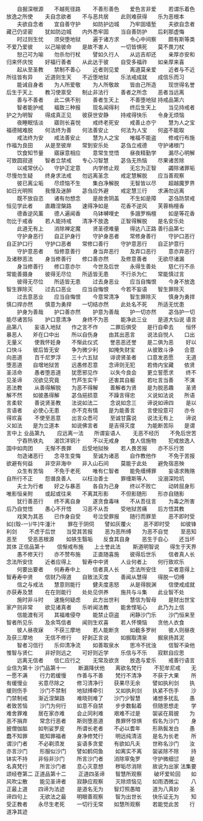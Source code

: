 <!-- { "loadSidebar": true } -->
　　自掘深根源　　不越死径路
　　不善形善色　　爱色言非爱
　　若谓乐着色　　放逸之所使
　　夫自念欲者　　不与恶共居
　　此则难获得　　乐为恶根本
　　夫欲自念者　　宜自善守护
　　如防护边城　　乃牢固墙堑
　　夫欲自念者　　藏己仍坚密
　　犹如防边城　　内外悉牢固
　　当自善防护　　后刹那虚悔
　　时过则生忧　　须臾堕地狱
　　遍于诸方求　　令心中间察
　　颇有斯等类　　不爱乃爱彼
　　以己喻彼命　　是故不害人
　　一切皆惧死　　莫不畏刀杖
　　恕己可为喻　　勿杀勿行杖
　　譬如久行人　　从远吉却还
　　亲厚亦安和　　归来怀庆悦
　　好福行善者　　从此达于彼
　　自受多福祚　　如亲厚来喜
　　起从至圣教　　禁制不善心
　　近者则见爱　　离道莫亲爱
　　近者与不近　　所往皆有异
　　近道则生天　　不近堕地狱
　　乐法戒成就　　成信乐而习
　　能诫自身者　　为人所爱敬
　　为人所敬故　　皆由己所造
　　现世得名誉　　后生于天上
　　教习使禀受　　制止非法行
　　善者之所念　　恶者当远离
　　善与不善者　　此二俱不别
　　善者生天上　　不善堕地狱
持戒品第六
　　智者能护戒　　福致三种报
　　现名闻得利　　终后生天上
　　当见持戒者　　护之为明智
　　得成真正见　　彼获世安静
　　持戒得快乐　　令身无烦恼
　　夜睡眠恬淡　　寤则长喜悦
　　戒终老死安　　戒善止亦宁
　　慧为人之宝　　福德贼难脱
　　何法终为善　　何法善安止
　　何法为人宝　　何盗不能取
　　戒法终为安　　戒法善安止
　　慧为人之宝　　唯福不能盗
　　修戒行布施　　作福为良田
　　从是至彼岸　　常到安乐处
　　苾刍立戒德　　守护诸根门
　　饮食知节量　　寤寐意相应
　　意常生觉悟　　昼夜精勤学
　　漏尽心明解　　可致圆寂道
　　智者立禁戒　　专心习智慧
　　苾刍无热恼　　尽果诸苦除
　　以戒常伏心　　守护正定意
　　内学修止观　　无忘为正智
　　蠲除诸罪垢　　尽慢勿生疑
　　终身求法戒　　勿远离圣念
　　戒定慧解脱　　应当善观察
　　彼已离尘垢　　尽烦恼不生
　　集白净解脱　　无智皆以尽
　　超越魔罗界　　如日光明照
　　我慢及迷醉　　苾刍应外避
　　戒定慧三行　　求满勿远离
　　既不放自恣　　诸有勿想念
　　是故舍阴盖　　不生如是障
　　苾刍防禁戒　　恒见学此者
　　直趣涅槃路　　速得净如是
　　花香不逆风　　芙蓉栴檀香
　　德香逆风薰　　德人遍闻香
　　乌钵嚩哩史　　多誐罗栴檀
　　如是等花香　　勿比于戒香
　　若人能持戒　　清净不放逸
　　正智得解脱　　是名安乐处
　　此道无有上　　消除禅定魔
　　贤圣德难量　　得达八正路
善行品第七
　　守护身恶行　　自正护身行
　　守护身恶者　　常修身善行
　　守护口恶行　　自正护口行
　　守护口恶者　　常修口善行
　　守护意恶行　　自正护意行
　　守护意恶者　　恒修意善行
　　身当弃恶行　　及弃口恶行
　　意亦弃恶行　　及诸秽恶法
　　身当修善行　　修口善亦然
　　及修意善者　　无欲尽诸漏
　　身当修善行　　修口意亦尔
　　今世及后世　　永得生善处
　　慈仁行不杀　　常能善摄身
　　彼得无尽位　　所适皆无患
　　不行杀为仁　　常能慎过言
　　彼得无尽位　　所适皆无患
　　过去身恶业　　应当自悔恨
　　今身不放逸　　智生罪除灭
　　过去口恶业　　应当自悔恨
　　今若不妄语　　智生罪除灭
　　过去意恶业　　应当自悔恨
　　今意常清净　　智生罪除灭
　　慎身为勇捍　　慎口捍亦然
　　慎意为勇捍　　一切结亦然
　　此处名不死　　所适无忧患
　　护身为善哉　　护口善亦然
　　护意为善哉　　护一切亦然
　　苾刍护一切　　能尽诸苦际
　　护口意清净　　身终不为恶
　　能净此三业　　是道大仙说
语言品第八
　　妄语入地狱　　作之言不作
　　二罪后俱受　　是行自牵去
　　恒怀暴恶人　　斧在口中出
　　所以自伤身　　由其出恶言
　　说法自悦人　　口出无量义
　　使我怀妊身　　不惭此仪式
　　誉恶恶还誉　　是二俱为恶
　　好以口快斗　　彼后皆无安
　　争为微少利　　如掩失财宝
　　从彼致斗诤　　合意向恶道
　　百千尼罗浮　　三十六五狱
　　诽谤贤圣者　　口意发恶愿
　　无道堕恶道　　自增地狱苦
　　远愚修忍意　　念谛则无犯
　　若倚内宝藏　　依贤圣活命
　　愚者堕恶道　　犹愿邪见作
　　以失今良会　　更立誓愿求
　　终不见圣谛　　况欲见究竟
　　竹芦生实干　　还害其自躯
　　若吐言当善　　不演恶法教
　　从善得解脱　　为恶不得解
　　善解者为贤　　是为脱恶趣
　　圣贤解不然　　如彼愚得解
　　苾刍挹损意　　不躁言得忠
　　义说如法说　　所语言柔软
　　善说贤圣教　　法说如法二
　　念说如念三　　谛说如谛四
　　是以言语者　　必使心无患
　　亦不克有情　　是为能善言
　　言使投意可　　亦令得欢喜
　　不使至恶意　　出言众悉可
　　至诚甘露说　　说法无有上
　　谛说义如法　　是为立道本
　　如说佛言者　　是吉得灭度
　　为能断苦际　　是谓言中上
业品第九
　　应远离一法　　所谓妄语人
　　无恶不经历　　不免后世苦
　　宁吞热铁丸　　渴饮洋铜汁
　　不以无戒身　　食人信施物
　　犯戒放逸人　　国中如肉团
　　无惭不畏罪　　后受地狱殃
　　若人畏苦报　　亦不乐行苦
　　勿造诸恶行　　念寻生变悔
　　至诚为诸恶　　自作教他作
　　不免于苦报　　欲避有何益
　　非空非海中　　非入山石间
　　莫能于此处　　避免宿恶殃
　　众生有苦恼　　不免于老死
　　唯有仁智者　　能免缠缚罪
　　妄语求贿赂　　自所行不正
　　怨谮良善人　　以枉治善士
　　罪缠斯等人　　没溺深险坑
　　夫士为行者　　好之与暴恶
　　各自为己身　　终以不败亡
　　动转屈身形　　唯影恒亲附
　　或起或往来　　不离其形影
　　不但影随形　　形亦自随影
　　犹行善恶行　　终不离自身
　　遂贪食毒味　　不从吾往言
　　为毒之所害　　后乃自觉悟
　　愚心不开悟　　习恶不从吾
　　受地狱苦痛　　后方悟其教
　　戏笑为其恶　　已作身自受
　　号泣受罪报　　随行而罪至
　　恶不即时受　　如[(殼-一)/牛]牛湩汁
　　罪在于阴伺　　譬如灰覆火
　　恶不即时受　　如彼锋利剑
　　不虑于后世　　当受其苦报
　　恶为恶所缚　　为恶不自觉
　　至恶知恶至　　受恶恶根源
　　如铁生翳垢　　反食其自身
　　恶生于自心　　还当坏其体
正信品第十
　　信惭戒布施　　上士誉此法
　　斯道明智说　　得生于天界
　　愚不修天行　　亦不赞布施
　　正直随喜施　　彼得后世乐
　　信者真人长　　念法所安住
　　近者应得上　　智寿中中贤
　　人业何者上　　何行致欢乐
　　何要出要者　　何寿寿中上
　　信者真人长　　念法所安住
　　实者意得上　　智寿寿中贤
　　信财乃得道　　自致法灭度
　　善闻从慧得　　得脱一切缚
　　信之与戒法　　慧意则能行
　　健夫度恚怒　　从是得脱渊
　　信使戒成就　　亦获寿及慧
　　在在则能行　　处处见供养
　　施共与斗集　　此业智不处
　　施时非斗时　　速施何疑虑
　　此方出世利　　慧信为智母
　　是财出世宝　　家产则非常
　　欲见诸真者　　乐听闻法教
　　能舍悭垢心　　此乃为上信
　　信能渡有河　　其福难侵夺
　　能禁止窃盗　　闲静沙门乐
　　沙门恒来至　　智者所见乐
　　及余笃信者　　闻则生欢喜
　　若人怀懊恼　　贪他人衣食
　　彼人昼夜寐　　不获三摩地
　　若人能断贪　　如截多罗树
　　彼人则昼夜　　及获三摩地
　　无信不修行　　好剥正言说
　　如掘取清泉　　掘泉扬其泥
　　智者习信行　　乐仰清净流
　　如善取泉水　　思冷不扰浊
　　信智不染他　　惟智与贤仁
　　非好则远之　　可好则近学
　　乐信与不乐　　寂默自应思
　　远离无信者　　信仁应行之
　　无常及欲贪　　放逸与爱乐
　　戒善行语言　　业信为第十
沙门品第十一
　　断漏降伏他　　离欲名梵行
　　不犯牟尼戒　　无一愿不满
　　行力若缓慢　　作善与不善
　　梵行不清净　　不获于大果
　　所有缓慢业　　劣意尽除之
　　修习清净行　　获果尽无余
　　譬如执利剑　　执缓则伤手
　　沙门不禁制　　地狱缚牵引
　　又如执利剑　　执紧不伤手
　　沙门禁制戒　　渐近涅槃路
　　难晓则难了　　沙门少智慧
　　诸想多扰乱　　愚者致苦恼
　　沙门为何行　　如意不自禁
　　步步数黏着　　但随思想走
　　学难舍罪难　　居在家亦难
　　会止同利难　　艰难不过是
　　袈裟在肩披　　为恶不捐弃
　　常念行恶者　　斯则堕恶道
　　畏罪怀惊惧　　假名为沙门
　　身披僧伽胝　　如刳娑罗皮
　　所谓长老者　　不必以耆年
　　形熟鬓发白　　愚蠢不知罪
　　能知罪福者　　身净修梵行
　　明远纯清洁　　是名为长老
　　所谓沙门者　　不必剃须发
　　妄语多贪爱　　有欲如凡夫
　　世称名沙门　　汝亦言沙门
　　形服似沙门　　譬如鹤伺鱼
　　如离实不离　　袈裟除不除
　　持钵实不持　　非俗非沙门
　　所言沙门者　　消除窣兔罗
　　守护微细愆　　是名真梵行
　　所言沙门者　　息心灭意想
　　秽垢尽消除　　故说为出家
法集要颂经卷第二
正道品第十二
　　正道四圣谛　　智慧所观察
　　破坏爱轮回　　如风吹尘散
　　能见圣谛者　　寂静应观察
　　灭除烦恼见　　如雨洒微尘
　　八正最上道　　四谛为法迹
　　是道名无为　　智灯照愚暗
　　道为八真妙　　圣谛四句上
　　无欲法之最　　明眼善观察
　　智为出世长　　快乐证无为
　　知受正教者　　永尽生老死
　　一切行无常　　如慧所观察
　　若能觉此苦　　行道净其迹
